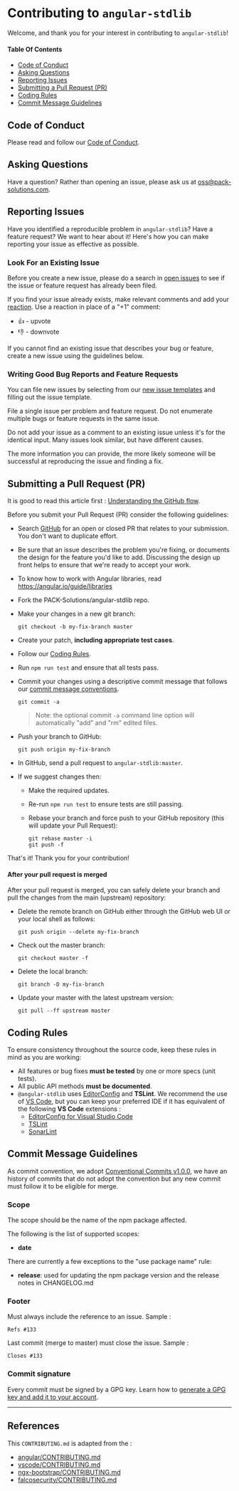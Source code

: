 # Contributing to `angular-stdlib`

Welcome, and thank you for your interest in contributing to `angular-stdlib`!

#### Table Of Contents

 - [Code of Conduct](#coc)
 - [Asking Questions](#question)
 - [Reporting Issues](#issue)
 - [Submitting a Pull Request (PR)](#submit)
 - [Coding Rules](#rules)
 - [Commit Message Guidelines](#commit)

## <a name="coc"></a> Code of Conduct

Please read and follow our [Code of Conduct](https://github.com/PACK-Solutions/angular-stdlib/blob/master/CODE_OF_CONDUCT.md).

## <a name="question"></a> Asking Questions

Have a question? Rather than opening an issue, please ask us at oss@pack-solutions.com.

## <a name="issue"></a> Reporting Issues

Have you identified a reproducible problem in `angular-stdlib`? Have a feature request? We want to hear about it! Here's how you can make reporting your issue as effective as possible.

### Look For an Existing Issue

Before you create a new issue, please do a search in [open issues](https://github.com/PACK-Solutions/angular-stdlib/issues) to see if the issue or feature request has already been filed.

If you find your issue already exists, make relevant comments and add your [reaction](https://github.com/blog/2119-add-reactions-to-pull-requests-issues-and-comments). Use a reaction in place of a "+1" comment:

* 👍 - upvote
* 👎 - downvote

If you cannot find an existing issue that describes your bug or feature, create a new issue using the guidelines below.

### Writing Good Bug Reports and Feature Requests

You can file new issues by selecting from our [new issue templates](https://github.com/PACK-Solutions/angular-stdlib/issues/new/choose) and filling out the issue template.

File a single issue per problem and feature request. Do not enumerate multiple bugs or feature requests in the same issue.

Do not add your issue as a comment to an existing issue unless it's for the identical input. Many issues look similar, but have different causes.

The more information you can provide, the more likely someone will be successful at reproducing the issue and finding a fix.

## <a name="submit"></a> Submitting a Pull Request (PR)

It is good to read this article first : [Understanding the GitHub flow](https://guides.github.com/introduction/flow/).

Before you submit your Pull Request (PR) consider the following guidelines:
* Search [GitHub](https://github.com/PACK-Solutions/angular-stdlib/pulls) for an open or closed PR that relates to your submission. You don't want to duplicate effort.
* Be sure that an issue describes the problem you're fixing, or documents the design for the feature you'd like to add. Discussing the design up front helps to ensure that we're ready to accept your work.
* To know how to work with Angular libraries, read https://angular.io/guide/libraries
* Fork the PACK-Solutions/angular-stdlib repo.
* Make your changes in a new git branch:

     ```shell
     git checkout -b my-fix-branch master
     ```

* Create your patch, **including appropriate test cases**.
* Follow our [Coding Rules](#rules).
* Run `npm run test` and ensure that all tests pass.
* Commit your changes using a descriptive commit message that follows our [commit message conventions](#commit).

     ```shell
     git commit -a
     ```
    > Note: the optional commit `-a` command line option will automatically "add" and "rm" edited files.

* Push your branch to GitHub:

    ```shell
    git push origin my-fix-branch
    ```

* In GitHub, send a pull request to `angular-stdlib:master`.
* If we suggest changes then:
  * Make the required updates.
  * Re-run `npm run test` to ensure tests are still passing.
  * Rebase your branch and force push to your GitHub repository (this will update your Pull Request):

    ```shell
    git rebase master -i
    git push -f
    ```

That's it! Thank you for your contribution!

#### After your pull request is merged

After your pull request is merged, you can safely delete your branch and pull the changes
from the main (upstream) repository:

* Delete the remote branch on GitHub either through the GitHub web UI or your local shell as follows:

    ```shell
    git push origin --delete my-fix-branch
    ```

* Check out the master branch:

    ```shell
    git checkout master -f
    ```

* Delete the local branch:

    ```shell
    git branch -D my-fix-branch
    ```

* Update your master with the latest upstream version:

    ```shell
    git pull --ff upstream master
    ```

## <a name="rules"></a> Coding Rules

To ensure consistency throughout the source code, keep these rules in mind as you are working:

* All features or bug fixes **must be tested** by one or more specs (unit tests).
* All public API methods **must be documented**.
* `@angular-stdlib` uses [EditorConfig](https://editorconfig.org/) and **TSLint**.
We recommend the use of [VS Code](https://code.visualstudio.com/), but you can keep your preferred IDE if it has equivalent of the following **VS Code** extensions :
  * [EditorConfig for Visual Studio Code](https://marketplace.visualstudio.com/items?itemName=EditorConfig.EditorConfig)
  * [TSLint](https://marketplace.visualstudio.com/items?itemName=ms-vscode.vscode-typescript-tslint-plugin)
  * [SonarLint](https://marketplace.visualstudio.com/items?itemName=SonarSource.sonarlint-vscode)

## <a name="commit"></a> Commit Message Guidelines

As commit convention, we adopt [Conventional Commits v1.0.0](https://www.conventionalcommits.org/en/v1.0.0/), we have an history of commits that do not adopt the convention but any new commit must follow it to be eligible for merge.

### Scope

The scope should be the name of the npm package affected.

The following is the list of supported scopes:

* **date**

There are currently a few exceptions to the "use package name" rule:

* **release**: used for updating the npm package version and the release notes in CHANGELOG.md

### Footer

Must always include the reference to an issue. Sample :
```
Refs #133
```

Last commit (merge to master) must close the issue. Sample :
```
Closes #133
```

### Commit signature

Every commit must be signed by a GPG key. Learn how to [generate a GPG key and add it to your account](https://help.github.com/en/github/authenticating-to-github/managing-commit-signature-verification).

---

## References

This `CONTRIBUTING.md` is adapted from the :
* [angular/CONTRIBUTING.md](https://github.com/angular/angular/blob/master/CONTRIBUTING.md)
* [vscode/CONTRIBUTING.md](https://github.com/microsoft/vscode/blob/master/CONTRIBUTING.md)
* [ngx-bootstrap/CONTRIBUTING.md](https://github.com/valor-software/ngx-bootstrap/blob/development/CONTRIBUTING.md)
* [falcosecurity/CONTRIBUTING.md](https://github.com/falcosecurity/.github/blob/master/CONTRIBUTING.md)
